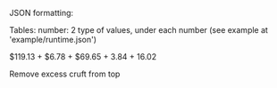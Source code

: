 JSON formatting:

Tables:
	number: 2
	type of values, under each number (see example at 'example/runtime.json')


$119.13 + $6.78 + $69.65 + 3.84 + 16.02


Remove excess cruft from top